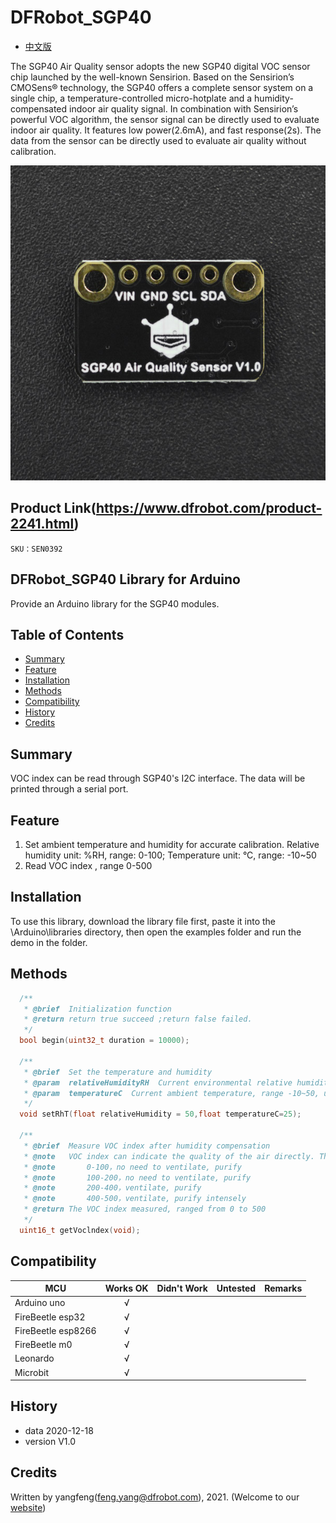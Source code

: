 # DFRobot_SGP40
- [中文版](./README_CN.md)

The SGP40 Air Quality sensor adopts the new SGP40 digital VOC sensor chip launched by the well-known Sensirion. Based on the Sensirion’s CMOSens® technology, the SGP40 offers a complete sensor system on a single chip, a temperature-controlled micro-hotplate and a humidity-compensated indoor air quality signal. In combination with Sensirion’s powerful VOC algorithm, the sensor signal can be directly used to evaluate indoor air quality. It features low power(2.6mA), and fast response(2s). The data from the sensor can be directly used to evaluate air quality without calibration.

![](./resources/images/SEN0392.png)

## Product Link(https://www.dfrobot.com/product-2241.html)
    SKU：SEN0392

## DFRobot_SGP40 Library for Arduino

Provide an Arduino library for the SGP40 modules.

## Table of Contents

* [Summary](#summary)
* [Feature](#feature)
* [Installation](#installation)
* [Methods](#methods)
* [Compatibility](#compatibility)
* [History](#history)
* [Credits](#credits)
<snippet>
<content>

## Summary
VOC index can be read through SGP40's I2C interface. The data will be printed through a serial port.

## Feature

1.  Set ambient temperature and humidity for accurate calibration. Relative humidity unit: %RH, range: 0-100; Temperature unit: °C, range: -10~50
2.  Read VOC index , range 0-500

## Installation

To use this library, download the library file first, paste it into the \Arduino\libraries directory, then open the examples folder and run the demo in the folder.

## Methods

```C++
  /**
   * @brief  Initialization function
   * @return return true succeed ;return false failed.
   */
  bool begin(uint32_t duration = 10000);
  
  /**
   * @brief  Set the temperature and humidity
   * @param  relativeHumidityRH  Current environmental relative humidity value, range 0-100, unit: %RH
   * @param  temperatureC  Current ambient temperature, range -10~50, unit: °C
   */
  void setRhT(float relativeHumidity = 50,float temperatureC=25);
  
  /**
   * @brief  Measure VOC index after humidity compensation
   * @note   VOC index can indicate the quality of the air directly. The larger the value, the worse the air quality.
   * @note       0-100，no need to ventilate, purify
   * @note       100-200，no need to ventilate, purify
   * @note       200-400，ventilate, purify
   * @note       400-500，ventilate, purify intensely
   * @return The VOC index measured, ranged from 0 to 500
   */
  uint16_t getVoclndex(void);

```


## Compatibility

MCU                | Works OK | Didn't Work  | Untested  | Remarks
------------------ | :----------: | :----------: | :---------: | -----
Arduino uno |       √      |             |            | 
FireBeetle esp32 |       √      |             |            | 
FireBeetle esp8266 |       √      |             |            | 
FireBeetle m0 |       √      |             |            | 
Leonardo |       √      |             |            | 
Microbit |       √      |             |            | 


## History

- data 2020-12-18
- version V1.0


## Credits

Written by yangfeng(feng.yang@dfrobot.com), 2021. (Welcome to our [website](https://www.dfrobot.com/))
